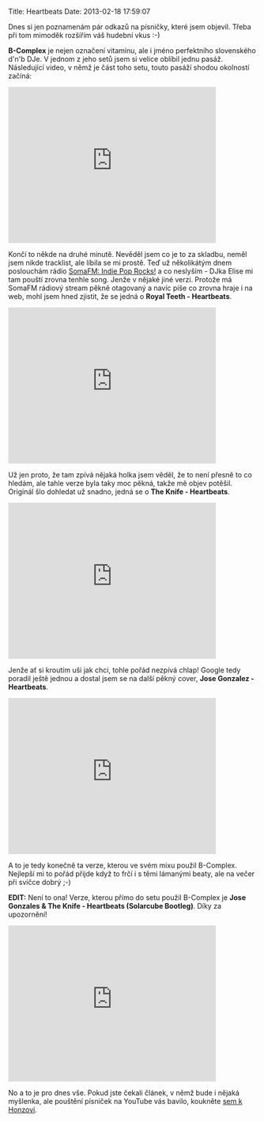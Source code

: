 Title: Heartbeats
Date: 2013-02-18 17:59:07

Dnes si jen poznamenám pár odkazů na písničky, které jsem objevil. Třeba při tom mimoděk rozšířím váš hudební vkus :-)

**B-Complex** je nejen označení vitamínu, ale i jméno perfektního slovenského d'n'b DJe. V jednom z jeho setů jsem si velice oblíbil jednu pasáž. Následující video, v němž je část toho setu, touto pasáží shodou okolností začíná:

<iframe width="420" height="315" src="https://www.youtube.com/embed/7ifI0wQxN0Q?rel=0" frameborder="0" allowfullscreen></iframe>

Končí to někde na druhé minutě. Nevěděl jsem co je to za skladbu, neměl jsem nikde tracklist, ale líbila se mi prostě. Teď už několikátým dnem poslouchám rádio [SomaFM: Indie Pop Rocks!](http://somafm.com/play/indiepop) a co neslyším - DJka Elise mi tam pouští zrovna tenhle song. Jenže v nějaké jiné verzi. Protože má SomaFM rádiový stream pěkně otagovaný a navíc píše co zrovna hraje i na web, mohl jsem hned zjistit, že se jedná o **Royal Teeth - Heartbeats**.

<iframe width="420" height="315" src="https://www.youtube.com/embed/CjrTmJrmMj8?rel=0" frameborder="0" allowfullscreen></iframe>

Už jen proto, že tam zpívá nějaká holka jsem věděl, že to není přesně to co hledám, ale tahle verze byla taky moc pěkná, takže mě objev potěšil. Originál šlo dohledat už snadno, jedná se o **The Knife - Heartbeats**.

<iframe width="420" height="315" src="https://www.youtube.com/embed/wcv3v6XfEvM?rel=0" frameborder="0" allowfullscreen></iframe>

Jenže ať si kroutím uši jak chci, tohle pořád nezpívá chlap! Google tedy poradil ještě jednou a dostal jsem se na další pěkný cover, **Jose Gonzalez - Heartbeats**.

<iframe width="420" height="315" src="https://www.youtube.com/embed/s4_4abCWw-w?rel=0" frameborder="0" allowfullscreen></iframe>

A to je tedy konečně ta verze, kterou ve svém mixu použil B-Complex. Nejlepší mi to pořád přijde když to frčí i s těmi lámanými beaty, ale na večer při svíčce dobrý ;-)

**EDIT:** Není to ona! Verze, kterou přímo do setu použil B-Complex je **Jose Gonzales & The Knife - Heartbeats (Solarcube Bootleg)**. Díky za upozornění!

<iframe width="420" height="315" src="https://www.youtube.com/embed/vjB2KTsPBwE?rel=0" frameborder="0" allowfullscreen></iframe>

No a to je pro dnes vše. Pokud jste čekali článek, v němž bude i nějaká myšlenka, ale pouštění písniček na YouTube vás bavilo, koukněte [sem k Honzovi](http://jankorbel.com/2012/10/what-it-would-be-if-it-were-a-song/).
